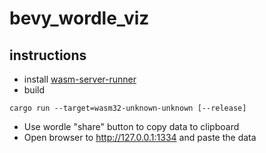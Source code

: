 # bevy_wordle_viz


## instructions

- install [wasm-server-runner](https://github.com/jakobhellermann/wasm-server-runner)
- build
```
cargo run --target=wasm32-unknown-unknown [--release]
```
- Use wordle "share" button to copy data to clipboard
- Open browser to http://127.0.0.1:1334 and paste the data

